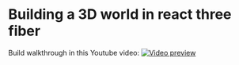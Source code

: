 # Building a 3D world in react three fiber

Build walkthrough in this Youtube video:
[![Video preview](https://img.youtube.com/vi/FGG0EeMNUl0/0.jpg)](https://www.youtube.com/watch?v=FGG0EeMNUl0)
